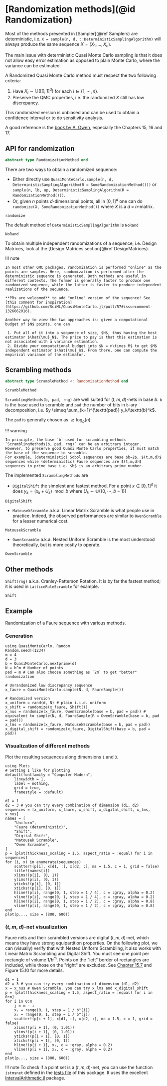 # [Randomization methods](@id Randomization)

Most of the methods presented in [Sampler](@ref Samplers) are deterministic, i.e. `X = sample(n, d, ::DeterministicSamplingAlgorithm)` will always produce the same sequence $X = (X_1, \dots, X_n)$.

The main issue with deterministic Quasi Monte Carlo sampling is that it does not allow easy error estimation as opposed to plain Monte Carlo, where the variance can be estimated.

A Randomized Quasi Monte Carlo method must respect the two following criteria:

 1. Have $X_i\sim \mathbb{U}([0,1]^d)$ for each $i\in \{1,\cdots, n\}$.
 2. Preserve the QMC properties, i.e. the randomized $X$ still has low discrepancy.

This randomized version is unbiased and can be used to obtain a confidence interval or to do sensitivity analysis.

A good reference is the [book by A. Owen](https://artowen.su.domains/mc/qmcstuff.pdf), especially the Chapters 15, 16 and 17.

## API for randomization

```julia
abstract type RandomizationMethod end
```

There are two ways to obtain a randomized sequence:

- Either directly use `QuasiMonteCarlo.sample(n, d, DeterministicSamplingAlgorithm(R = SomeRandomizationMethod()))` or `sample(n, lb, up, DeterministicSamplingAlgorithm(R = RandomizationMethod()))`.
- Or, given $n$ points $d$-dimensional points, all in $[0,1]^d$ one can do `randomize(X, SomeRandomizationMethod())` where $X$ is a $d\times n$-matrix.

```@docs
randomize
```

The default method of `DeterministicSamplingAlgorithm` is `NoRand`

```@docs
NoRand
```

To obtain multiple independent randomizations of a sequence, i.e. Design Matrices, look at the [Design Matrices section](@ref DesignMatrices).

!!! note

    In most other QMC packages, randomization is performed "online" as the points are samples. Here, randomization is performed after the deterministic sequence is generated. Both methods are useful in different contexts. The former is generally faster to produce one randomized sequence, while the latter is faster to produce independent realizations of the sequence.
    
    **PRs are welcomed** to add "online" version of the sequence! See [this comment for inspiration](https://github.com/SciML/QuasiMonteCarlo.jl/pull/57#issuecomment-1326662016).
    
    Another way to view the two approaches is: given a computational budget of $N$ points, one can
    
     1. Put all of it into a sequence of size, $N$, thus having the best estimator $\hat{\mu}_N$. The price to pay is that this estimation is not associated with a variance estimation.
     2. Divide your computational budget into $N = n\times M$ to get $M$ independent estimator $\hat{\mu}_n$. From there, one can compute the empirical variance of the estimator.

## Scrambling methods

```julia
abstract type ScrambleMethod <: RandomizationMethod end
```

```@docs
ScrambleMethod
```

`ScramblingMethods(b, pad, rng)` are well suited for $(t,m,d)$-nets in base $b$. `b` is the base used to scramble and `pad` the number of bits in `b`-ary decomposition, i.e. $y \simeq \sum_{k=1}^{\texttt{pad}} y_k/\texttt{b}^k$.

The `pad` is generally chosen as $\gtrsim \log_b(n)$.

!!! warning

    In principle, the base `b` used for scrambling methods `ScramblingMethods(b, pad, rng)` can be an arbitrary integer.
    However, to preserve good Quasi Monte Carlo properties, it must match the base of the sequence to scramble.
    For example, (deterministic) Sobol sequences are base $b=2$, $(t,m,d)$ sequences while (deterministic) Faure sequences are $(t,m,d)$ sequences in prime base i.e. $b$ is an arbitrary prime number.

The implemented `ScramblingMethods` are

- `DigitalShift` the simplest and fastest method. For a point $x\in [0,1]^d$ it does $y_k = (x_k + U_k) \mod b$ where $U_k \sim \mathbb{U}(\{0, \cdots, b-1\})$

```@docs
DigitalShift
```

- `MatousekScramble` a.k.a. Linear Matrix Scramble is what people use in practice. Indeed, the observed performances are similar to `OwenScramble` for a lesser numerical cost.

```@docs
MatousekScramble
```

- `OwenScramble` a.k.a. Nested Uniform Scramble is the most understood theoretically, but is more costly to operate.

```@docs
OwenScramble
```

## Other methods

`Shift(rng)` a.k.a. Cranley-Patterson Rotation. It is by far the fastest method; it is used in `LatticeRuleScramble` for example.

```@docs
Shift
```

## Example

Randomization of a Faure sequence with various methods.

### Generation

```@example 1
using QuasiMonteCarlo, Random
Random.seed!(1234)
m = 4
d = 3
b = QuasiMonteCarlo.nextprime(d)
N = b^m # Number of points
pad = m # Can also choose something as `2m` to get "better" randomization

# Unrandomized low discrepancy sequence
x_faure = QuasiMonteCarlo.sample(N, d, FaureSample())

# Randomized version
x_uniform = rand(d, N) # plain i.i.d. uniform
x_shift = randomize(x_faure, Shift())
x_nus = randomize(x_faure, OwenScramble(base = b, pad = pad)) # equivalent to sample(N, d, FaureSample(R = OwenScramble(base = b, pad = pad)))
x_lms = randomize(x_faure, MatousekScramble(base = b, pad = pad))
x_digital_shift = randomize(x_faure, DigitalShift(base = b, pad = pad))
```

### Visualization of different methods

Plot the resulting sequences along dimensions `1` and `3`.

```@example 1
using Plots
# Setting I like for plotting
default(fontfamily = "Computer Modern",
    linewidth = 1,
    label = nothing,
    grid = true,
    framestyle = :default)

d1 = 1
d2 = 3 # you can try every combination of dimension (d1, d2)
sequences = [x_uniform, x_faure, x_shift, x_digital_shift, x_lms, x_nus]
names = [
    "Uniform",
    "Faure (deterministic)",
    "Shift",
    "Digital Shift",
    "Matousek Scramble",
    "Owen Scramble",
]
p = [plot(thickness_scaling = 1.5, aspect_ratio = :equal) for i in sequences]
for (i, x) in enumerate(sequences)
    scatter!(p[i], x[d1, :], x[d2, :], ms = 1.5, c = 1, grid = false)
    title!(names[i])
    xlims!(p[i], (0, 1))
    ylims!(p[i], (0, 1))
    yticks!(p[i], [0, 1])
    xticks!(p[i], [0, 1])
    hline!(p[i], range(0, 1, step = 1 / 4), c = :gray, alpha = 0.2)
    vline!(p[i], range(0, 1, step = 1 / 4), c = :gray, alpha = 0.2)
    hline!(p[i], range(0, 1, step = 1 / 2), c = :gray, alpha = 0.8)
    vline!(p[i], range(0, 1, step = 1 / 2), c = :gray, alpha = 0.8)
end
plot(p..., size = (800, 600))
```

### $(t,m,d)$-net visualization

Faure nets and their scrambled versions are digital $(t,m,d)$-net, which means they have strong equipartition properties.
On the following plot, we can (visually) verify that with Nested Uniform Scrambling, it also works with Linear Matrix Scrambling and Digital Shift.
You must see one point per rectangle of volume $1/b^m$. Points on the "left" border of rectangles are included, while those on the "right" are excluded. See [Chapter 15.7](https://artowen.su.domains/mc/qmcstuff.pdf) and Figure 15.10 for more details.

```@example 1
d1 = 1
d2 = 3 # you can try every combination of dimension (d1, d2)
x = x_nus # Owen Scramble, you can try x_lms and x_digital_shift
p = [plot(thickness_scaling = 1.5, aspect_ratio = :equal) for i in 0:m]
for i in 0:m
    j = m - i
    xᵢ = range(0, 1, step = 1 / b^(i))
    xⱼ = range(0, 1, step = 1 / b^(j))
    scatter!(p[i + 1], x[d1, :], x[d2, :], ms = 1.5, c = 1, grid = false)
    xlims!(p[i + 1], (0, 1.01))
    ylims!(p[i + 1], (0, 1.01))
    yticks!(p[i + 1], [0, 1])
    xticks!(p[i + 1], [0, 1])
    hline!(p[i + 1], xᵢ, c = :gray, alpha = 0.2)
    vline!(p[i + 1], xⱼ, c = :gray, alpha = 0.2)
end
plot(p..., size = (800, 600))
```

!!! note
    To check if a point set is a $(t,m,d)$-net, you can use the function `istmsnet` defined in the [tests file](https://github.com/SciML/QuasiMonteCarlo.jl/blob/2dce9905e564a85e1280115cc8af071674fc7d80/test/runtests.jl#L34) of this package.
    It uses the excellent [IntervalArithmetic.jl](https://github.com/JuliaIntervals/IntervalArithmetic.jl) package.
